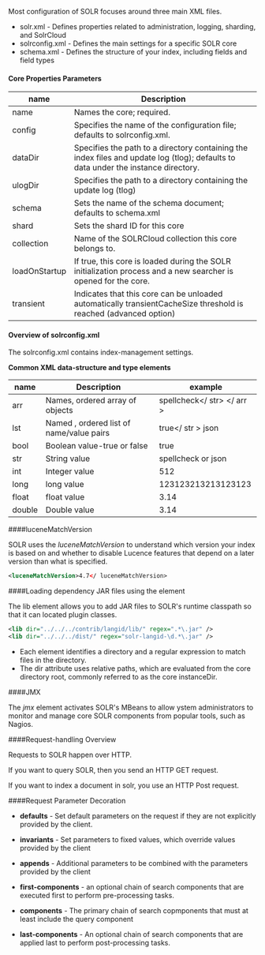 
Most configuration of SOLR focuses around three main XML files. 

- solr.xml - Defines properties related to administration, logging, sharding, and SolrCloud
- solrconfig.xml - Defines the main settings for a specific SOLR core
- schema.xml - Defines the structure of your index, including fields and field types


#### Core Properties Parameters 

| name | Description |
|------|-------------|
| name | Names the core; required. |
| config | Specifies the name of the configuration file; defaults to solrconfig.xml. |
| dataDir | Specifies the path to a directory containing the index files and update log (tlog); defaults to data under the instance directory. |
| ulogDir | Specifies the path to a directory containing the update log (tlog) |
| schema | Sets the name of the schema document; defaults to schema.xml |
| shard | Sets the shard ID for this core | 
| collection | Name of the SOLRCloud collection this core belongs to. |
| loadOnStartup | If true, this core is loaded during the SOLR initialization process and a new searcher is opened for the core. 
|transient| Indicates that this core can be unloaded automatically transientCacheSize threshold is reached (advanced option) 

#### Overview of solrconfig.xml

The solrconfig.xml contains index-management settings. 

**Common XML data-structure and type elements**

| name | Description | example |
|------|-------------|---------|
| arr  | Names, ordered array of objects | <arr name="last-components"> <str>spellcheck</ str> </ arr > |
| lst  | Named , ordered list of name/value pairs | <lst name="defaults"><str name="omit Header"> true</ str > <str name="wt">json</str></lst> |
| bool | Boolean value-true or false | <bool>true</bool> |
| str  | String value | <str>spellcheck</str> or <str name="wt">json</str> |
| int  | Integer value| <int>512</int>|
| long | long value| <long>123123213213123123</long>|
| float | float value| <float>3.14</float>|
| double | Double value| <double>3.14</double>|


####luceneMatchVersion

SOLR uses the *luceneMatchVersion* to understand which version your index is based on and whether to disable Lucence features that depend on a later version than what is specified. 

```xml
<luceneMatchVersion>4.7</ luceneMatchVersion>
```

####Loading dependency JAR files using the <lib> element 

The lib element allows you to add JAR files to SOLR's runtime classpath so that it can located plugin classes. 

```xml
<lib dir="../../../contrib/langid/lib/" regex=".*\.jar" />
<lib dir="../../../dist/" regex="solr-langid-\d.*\.jar" />
```
- Each <lib> element identifies a directory and a regular expression to match files in the directory. 
- The dir attribute uses relative paths, which are evaluated from the core directory root, commonly referred to as the core instanceDir. 

####JMX

The *jmx* element activates SOLR's MBeans to allow ystem administrators to monitor and manage core SOLR components from popular tools, such as Nagios. 

####Request-handling Overview

Requests to SOLR happen over HTTP. 

If you want to query SOLR, then you send an HTTP GET request. 

If you want to index a document in solr, you use an HTTP Post request. 

####Request Parameter Decoration

- **defaults** - Set default parameters on the request if they are not explicitly provided by the client. 

- **invariants** - Set parameters to fixed values, which override values provided by the client

- **appends** - Additional parameters to be combined with the parameters provided by the client
 
- **first-components** - an optional chain of search components that are executed first to perform pre-processing tasks. 

- **components** - The primary chain of search copmponents that must at least include the query component

- **last-components** - An optional chain of search components that are applied last to perform post-processing tasks. 





